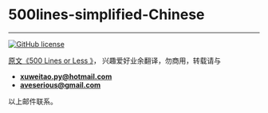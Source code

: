 # 500lines-simplified-Chinese

--------------------------

[![GitHub license](https://img.shields.io/badge/license-MIT-blue.svg)](https://github.com/pyxuweitao/MSZ_YCL/blob/master/LICENSE)

[原文《500 Lines or Less 》](https://github.com/aosabook/500lines)， 兴趣爱好业余翻译，勿商用，转载请与

- **xuweitao.py@hotmail.com**
- **aveserious@gmail.com**

以上邮件联系。